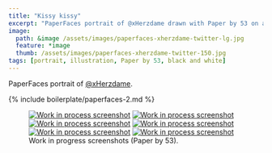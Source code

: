 ```yaml
---
title: "Kissy kissy"
excerpt: "PaperFaces portrait of @xHerzdame drawn with Paper by 53 on an iPad."
image: 
  path: &image /assets/images/paperfaces-xherzdame-twitter-lg.jpg 
  feature: *image
  thumb: /assets/images/paperfaces-xherzdame-twitter-150.jpg
tags: [portrait, illustration, Paper by 53, black and white]
---
```


PaperFaces portrait of <a href="http://twitter.com/xHerzdame">@xHerzdame</a>.

{% include boilerplate/paperfaces-2.md %}

<figure class="half">
	<a href="{{ site.url }}/assets/images/paperfaces-xherzdame-process-1-lg.jpg"><img src="{{ site.url }}/assets/images/paperfaces-xherzdame-process-1-600.jpg" alt="Work in process screenshot"></a>
	<a href="{{ site.url }}/assets/images/paperfaces-xherzdame-process-2-lg.jpg"><img src="{{ site.url }}/assets/images/paperfaces-xherzdame-process-2-600.jpg" alt="Work in process screenshot"></a>
	<a href="{{ site.url }}/assets/images/paperfaces-xherzdame-process-3-lg.jpg"><img src="{{ site.url }}/assets/images/paperfaces-xherzdame-process-3-600.jpg" alt="Work in process screenshot"></a>
	<a href="{{ site.url }}/assets/images/paperfaces-xherzdame-process-4-lg.jpg"><img src="{{ site.url }}/assets/images/paperfaces-xherzdame-process-4-600.jpg" alt="Work in process screenshot"></a>
	<a href="{{ site.url }}/assets/images/paperfaces-xherzdame-process-5-lg.jpg"><img src="{{ site.url }}/assets/images/paperfaces-xherzdame-process-5-600.jpg" alt="Work in process screenshot"></a>
	<a href="{{ site.url }}/assets/images/paperfaces-xherzdame-process-6-lg.jpg"><img src="{{ site.url }}/assets/images/paperfaces-xherzdame-process-6-600.jpg" alt="Work in process screenshot"></a>
	<figcaption>Work in progress screenshots (Paper by 53).</figcaption>
</figure>